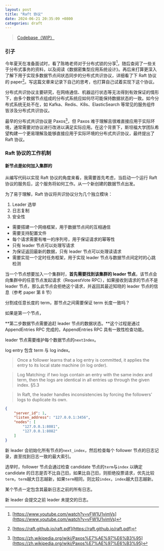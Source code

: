 ```yaml
---
layout: post
title: "Raft 协议"
date: 2024-06-21 20:35:09 +0800
categories: draft 
---
```


> [Codebase（WIP）](https://github.com/xdsdmg/raft)

### **引子**

今年夏天在准备面试时，看了陈皓老师对于分布式锁的分享[^youtube_link]，随后查阅了一些关于分布式事务的资料，以及阅读《数据密集型应用系统设计》。再后来打算更深入了解下用于实现多数据节点间状态同步的分布式共识协议，详细看了下 Raft 协议的 paper[^pdf_link]。写这篇文章来记录下自己的思考，也打算自己试着实现下这个协议。

分布式共识协议主要研究，在网络通信、机器运行状态等无法得到有效保证的情形下，由多个数据节点组成的分布式系统应如何尽可能保持数据状态的一致。如今分布式系统无处不在，如 Kafka、Redis、K8s、ElasticSearch 等常见的服务组件皆涉及分布式共识协议。

最早的分布式共识协议是 Paxos[^paxos]，但 Paxos 难于理解且很难直接应用于实际环境，通常需要对协议进行改进以满足实际应用。在这个背景下，斯坦福大学团队希望构建一个更易理解及能够直接应用于实际环境的分布式共识协议，最终提出了 Raft 协议。

[^youtube_link]: [https://www.youtube.com/watch?v=vFW1U1vimVs](https://www.youtube.com/watch?v=vFW1U1vimVs)
[^pdf_link]: [https://raft.github.io/raft.pdf](https://raft.github.io/raft.pdf)
[^paxos]: [https://zh.wikipedia.org/wiki/Paxos%E7%AE%97%E6%B3%95](https://zh.wikipedia.org/wiki/Paxos%E7%AE%97%E6%B3%95)

### **Raft 协议的工作机制**

#### **新节点是如何加入集群的**

从编写代码以实现 Raft 协议的角度来看，我需要首先考虑，当启动一个运行 Raft 协议的服务后，这个服务将如何工作。从一个新创建的数据节点出发。

为了易于理解，Raft 协议将共识协议分为几个独立模块：

1. Leader 选举
2. 日志复制
3. 安全性

- 需要搭建一个网络框架，用于数据节点间的互相通信
- 需要支持配置文件
- 每个请求需要有唯一的序列号，用于保证请求的幂等性
- 只有 leader 节点可以处理写请求
- 为保证返回最新的数据，只有 leader 节点可以处理读请求
- 需要实现一个定时任务框架，用于实现 leader 节点与数据节点间定时的心跳检测


当一个节点想要加入一个集群时，**首先需要找到该集群的 leader 节点**，该节点会向集群中的任意节点发起请求（RequestVote RPC），如果接收到请求的节点不是 leader 节点，那么此节点会拒绝这个请求，并返回其最近知晓的 leader 节点的信息（参考 paper 第 8 节）

分割成任意长度的 term，那节点之间需要保证 term 长度一致吗？

如果是第一个节点，

**第二步数据节点需要追赶 leader 节点的数据状态。**这个过程是通过 AppendEntries RPC 完成的，AppendEntries RPC 具有一致性检查功能。

leader 节点需要维护每个数据节点的`nextIndex`。

log entry 包含 term 与 log index。

> Once a follower learns that a log entry is committed, it applies the entry to its local state machine (in log order).

> Log Matching: if two logs contain an entry with the same index and term, then the logs are identical in all entries up through the given index. §5.3

> In Raft, the leader handles inconsistencies by forcing the followers' logs to duplicate its own.

``` json 
{
    "server_id": 1,
    "listen_address": "127.0.0.1:3456",
    "nodes": [
        "127.0.0.1:8081",
        "127.0.0.1:8082"
    ]
}
```

新 leader 会初始化所有节点的`next_index`，然后检查每个 follower 节点的日志记录，直至找到日志一致的最大索引。

选举时，follower 节点会通过检查 candidate 节点的`term`与`index` 以确定 candidate 的日志是否不比自己旧，如果比自己旧，则拒绝投票请求，优先比较`term`，`term`越大日志越新，如果`term`相同，则比较`index`，`index`越大日志越新。

某个节点一定包含其最新日志之前的所有日志。

新 leader 会提交之前 leader 未提交的日志。

